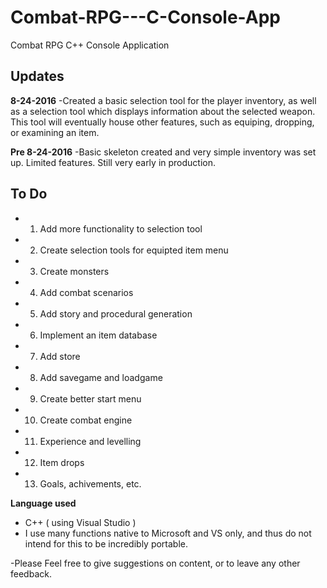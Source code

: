 # Combat-RPG---C-Console-App
Combat RPG C++ Console Application

**Updates**
-
**8-24-2016**
-Created a basic selection tool for the player inventory, as well as a selection tool which displays information about the selected weapon.
  This tool will eventually house other features, such as equiping, dropping, or examining an item. 

**Pre 8-24-2016**
-Basic skeleton created and very simple inventory was set up. Limited features. Still very early in production. 

**To Do**
-
- 1) Add more functionality to selection tool
- 2) Create selection tools for equipted item menu
- 3) Create monsters
- 4) Add combat scenarios
- 5) Add story and procedural generation
- 6) Implement an item database
- 7) Add store
- 8) Add savegame and loadgame
- 9) Create better start menu
- 10) Create combat engine
- 11) Experience and levelling
- 12) Item drops
- 13) Goals, achivements, etc.

**Language used** 
- C++ ( using Visual Studio )
- I use many functions native to Microsoft and VS only, and thus do not intend for this to be incredibly portable.

-Please Feel free to give suggestions on content, or to leave any other feedback. 

